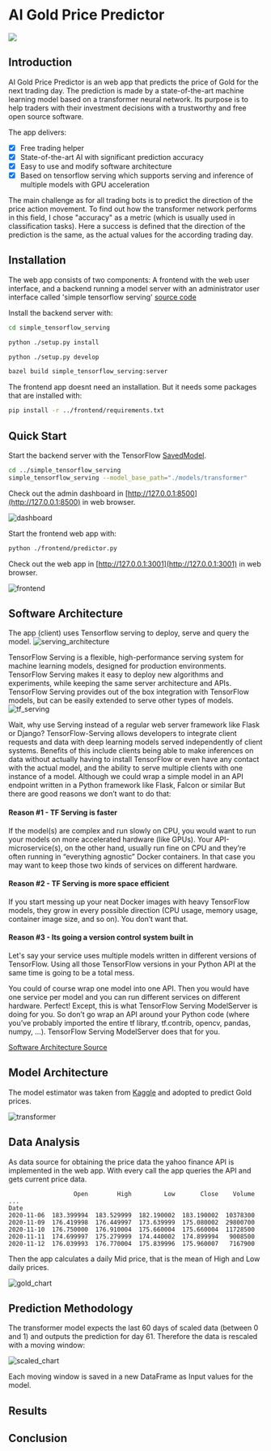 # AI Gold Price Predictor

![](https://www.artnet.de/WebServices/images/ll00357lldm1VJFgETeR3CfDrCWvaHBOcBubF/hajime-sorayama-sexy-robot-gold-be@rbrick-1000.jpg)

## Introduction

AI Gold Price Predictor is an web app that predicts the price of Gold for the next trading day. The prediction is made by a state-of-the-art machine learning model based on a transformer neural network. Its purpose is to help traders with their investment decisions with a trustworthy and free open source software.

The app delivers:
* [x] Free trading helper 
* [x] State-of-the-art AI with significant prediction accuracy
* [x] Easy to use and modify software architecture 
* [x] Based on tensorflow serving which supports serving and inference of multiple models with GPU acceleration

The main challenge as for all trading bots is to predict the direction of the price action movement. To find out how the transformer network performs in this field, I chose  "accuracy" as a metric (which is usually used in classification tasks). Here a success is defined that the direction of the prediction is the same, as the actual values for the according trading day.

## Installation

The web app consists of two components: 
A frontend with the web user interface, and a backend running a model server with an administrator user interface called 'simple tensorflow serving' [source code](https://github.com/dachkovski/simple_tensorflow_serving)

Install the backend server with:

```bash
cd simple_tensorflow_serving

python ./setup.py install

python ./setup.py develop

bazel build simple_tensorflow_serving:server

```

The frontend app doesnt need an installation. But it needs some packages that are installed with:

```bash
pip install -r ../frontend/requirements.txt

```


## Quick Start

Start the backend server with the TensorFlow [SavedModel](https://www.tensorflow.org/programmers_guide/saved_model).

```bash
cd ../simple_tensorflow_serving
simple_tensorflow_serving --model_base_path="./models/transformer"
```

Check out the admin dashboard in [http://127.0.0.1:8500](http://127.0.0.1:8500) in web browser.
 
![dashboard](https://github.com/Dachkovski/simple_tensorflow_serving/blob/9064944828d35f1c30e2dcd82f409802ad5f59d3/images/dashboard.png)

Start the frontend web app with:

```bash
python ./frontend/predictor.py
```

Check out the web app in [http://127.0.0.1:3001](http://127.0.0.1:3001) in web browser.
 
![frontend](./frontend/static/images/frontend.png)

## Software Architecture
The app (client) uses Tensorflow serving to deploy, serve and query the model.
![serving_architecture](./frontend/static/images/serving_architecture.svg)

TensorFlow Serving is a flexible, high-performance serving system for machine learning models, designed for production environments.
TensorFlow Serving makes it easy to deploy new algorithms and experiments, while keeping the same server architecture and APIs.
TensorFlow Serving provides out of the box integration with TensorFlow models, but can be easily extended to serve other types of models.
![tf_serving](./frontend/static/images/tf_serving.jpg)

Wait, why use Serving instead of a regular web server framework like Flask or Django?
TensorFlow-Serving allows developers to integrate client requests and data with deep learning models served independently of client systems.
Benefits of this include clients being able to make inferences on data without actually having to install TensorFlow or even have any contact with the actual model, and the ability to serve multiple clients with one instance of a model.
Although we could wrap a simple model in an API endpoint written in a Python framework like Flask, Falcon or similar But there are good reasons we don’t want to do that:

#### Reason #1 - TF Serving is faster
If the model(s) are complex and run slowly on CPU, you would want to run your models on more accelerated hardware (like GPUs). Your API-microservice(s), on the other hand, usually run fine on CPU and they’re often running in “everything agnostic” Docker containers. In that case you may want to keep those two kinds of services on different hardware.
#### Reason #2 - TF Serving is more space efficient
If you start messing up your neat Docker images with heavy TensorFlow models, they grow in every possible direction (CPU usage, memory usage, container image size, and so on). You don’t want that.
#### Reason #3 - Its going a version control system built in
Let's say your service uses multiple models written in different versions of TensorFlow. Using all those TensorFlow versions in your Python API at the same time is going to be a total mess.

You could of course wrap one model into one API. Then you would have one service per model and you can run different services on different hardware. Perfect! Except, this is what TensorFlow Serving ModelServer is doing for you. So don’t go wrap an API around your Python code (where you’ve probably imported the entire tf library, tf.contrib, opencv, pandas, numpy, …). TensorFlow Serving ModelServer does that for you. 

[Software Architecture Source](https://github.com/llSourcell/Make_Money_with_Tensorflow_2.0)

## Model Architecture

The model estimator was taken from [Kaggle](https://www.kaggle.com/shujian/transformer-with-lstm) and adopted to predict Gold prices.

![transformer](./frontend/static/images/transformer.png)

## Data Analysis

As data source for obtaining the price data the yahoo finance API is implemented in the web app. With every call the app queries the API and gets current price data. 
```
                  Open        High         Low       Close    Volume  ...
Date                                                                   
2020-11-06  183.399994  183.529999  182.190002  183.190002  10378300   
2020-11-09  176.419998  176.449997  173.639999  175.080002  29800700   
2020-11-10  176.750000  176.910004  175.660004  175.660004  11728500   
2020-11-11  174.699997  175.279999  174.440002  174.899994   9008500   
2020-11-12  176.039993  176.770004  175.839996  175.960007   7167900   
```
Then the app calculates a daily Mid price, that is the mean of High and Low daily prices. 

![gold_chart](./frontend/static/images/gold_chart.png)

## Prediction Methodology
The transformer model expects the last 60 days of scaled data (between 0 and 1) and outputs the prediction for day 61. Therefore the data is rescaled with a moving window:

![scaled_chart](./frontend/static/images/scaled_chart.png)

Each moving window is saved in a new DataFrame as Input values for the model.

## Results

## Conclusion